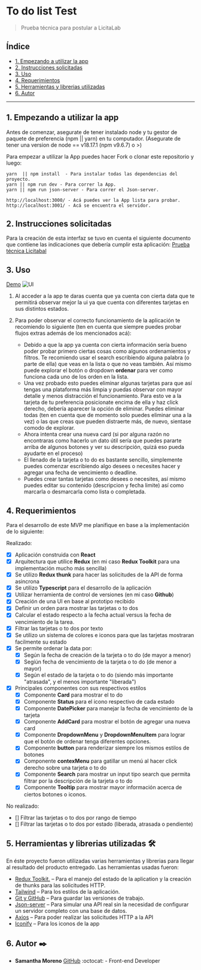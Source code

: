 # To do list Test

> Prueba técnica para postular a LicitaLab

## Índice

* [1. Empezando a utilizar la app](#1-empezando-a-utilizar-la-app)
* [2. Instrucciones solicitadas](#2-instrucciones-solicitadas)
* [3. Uso](#3-uso)
* [4. Requerimientos](#4-requerimientos)
* [5. Herramientas y librerias utilizadas](#5-herramientas-y-librerias-utilizadas)
* [6. Autor](#6-autor)

***

## 1. Empezando a utilizar la app

Antes de comenzar, asegurate de tener instalado node y tu gestor de paquete de preferencia (npm || yarn) en tu computador.
(Asegurate de tener una version de node == v18.17.1 (npm v9.6.7) o >)

Para empezar a utilizar la App puedes hacer Fork o clonar este repositorio y luego:

```
yarn  || npm install  - Para instalar todas las dependencias del proyecto.
yarn || npm run dev - Para correr la App.
yarn || npm run json-server - Para correr el Json-server.
```

```
http://localhost:3000/ - Acá puedes ver la App lista para probar.
http://localhost:3001/ - Acá se encuentra el servidor.
```

## 2. Instrucciones solicitadas

Para la creación de esta interfaz se tuvo en cuenta el siguiente documento que contiene las indicaciones que debería cumplir esta aplicación:
[Prueba técnica Licitabal](https://docs.google.com/document/d/1gCxteC8MJAYAllIwuoyj63R4DgQhJm9-ziTdTZAwE4w/edit#heading=h.cw1kvgd27tpl)

## 3. Uso
[Demo](https://drive.google.com/file/d/1h78SjskeQI2YizQzLa9nTxFSbSZFjQY6/view?usp=sharing)
![UI](<img width="1791" alt="Captura de pantalla 2023-08-25 a la(s) 10 28 18" src="https://github.com/xsamynox/to-do-list-test/assets/26368688/36cd234d-ba42-46c7-9ec5-a19835861bed">
)

1. Al acceder a la app te daras cuenta que ya cuenta con cierta data que te permitirá observar mejor la ui ya que cuenta con diferentes tarjetas en sus distintos estados.

2. Para poder observar el correcto funcionamiento de la aplicación te recomiendo lo siguiente (ten en cuenta que siempre puedes probar flujos extras además de los mencionados acá):

    * Debido a que la app ya cuenta con cierta información sería bueno poder probar primero ciertas cosas como algunos ordenamientos y filtros. Te recomiendo usar el search escribiendo alguna palabra (o parte de ella) que veas en la lista o que no veas también. Así mismo puede explorar el botón o dropdown **ordenar** para ver como funciona cada uno de los orden en la lista.
    * Una vez probado esto puedes eliminar algunas tarjetas para que así tengas una plataforma más limpia y puedas observar con mayor detalle y menos distracción el funcionamiento. Para esto ve a la tarjeta de tu preferencia posicionate encima de ella y haz click derecho, debería aparecer la opción de eliminar. Puedes eliminar todas (ten en cuenta que de momento solo puedes eliminar una a la vez) o las que creas que pueden distraerte más, de nuevo, sientase comodo de explorar.
    * Ahora intenta crear una nueva card (si por alguna razón no encontraras como hacerlo un dato útil sería que puedes pararte arriba de algunos botones y ver su descripción, quizá eso pueda ayudarte en el proceso)
    * El llenado de la tarjeta o to do es bastante sencillo, simplemente puedes comenzar escribiendo algo desees o necesites hacer y agregar una fecha de vencimiento o deadline.
    * Puedes crear tantas tarjetas como desees o necesites, así mismo puedes editar su contenido (descripcion y fecha limite) así como marcarla o desmarcarla como lista o completada.

## 4. Requerimientos

Para el desarrollo de este MVP me planifique en base a la implementación de lo siguiente:

Realizado:

* [x] Aplicación construida con **React**
* [x] Arquitectura que utilice **Redux** (en mi caso **Redux Toolkit** para una implementación mucho más sencilla)
* [x] Se utilizo **Redux thunk** para hacer las solicitudes de la API de forma asincrona
* [X] Se utilizo **Typescript** para el desarrollo de la aplicación
* [x] Utilizar herramienta de control de versiones (en mi caso **Github**)
* [x] Creación de una UI en base al prototipo recibido
* [x] Definir un orden para mostrar las tarjetas o to dos
* [x] Calcular el estado respecto a la fecha actual versus la fecha de vencimiento de la tarea.
* [x] Filtrar las tarjetas o to dos por texto
* [x] Se utilizo un sistema de colores e iconos para que las tarjetas mostraran facilmente su estado
* [x] Se permite ordenar la data por:
  * [x] Según la fecha de creación de la tarjeta o to do (de mayor a menor)
  * [x] Segíún fecha de vencimiento de la tarjeta o to do (de menor a mayor)
  * [x] Según el estado de la tarjeta o to do (siendo más importante "atrasada", y el menos importante "liberada")
* [x] Principales componentes con sus respectivos estilos
  * [x] Componente **Card** para mostrar el to do
  * [x] Componente **Status** para el icono respectivo de cada estado
  * [x] Componente **DatePicker** para manejar la fecha de vencimiento de la tarjeta
  * [x] Componente **AddCard** para mostrar el botón de agregar una nueva card
  * [x] Componente **DropdownMenu** y **DropdownMenuItem** para lograr que el botón de ordenar tenga diferentes opciones.
  * [x] Componente **button** para renderizar siempre los mismos estilos de botones
  * [x] Componente **contexMenu** para gatillar un menú al hacer click derecho sobre una tarjeta o to do
  * [x] Componente **Search** para mostrar un input tipo search que permita filtrar por la descripción de la tarjeta o to do
  * [x] Componente **Tooltip** para mostrar mayor información acerca de ciertos botones o iconos.

No realizado:

* [] Filtrar las tarjetas o to dos por rango de tiempo
* [] Filtrar las tarjetas o to dos por estado (liberada, atrasada o pendiente)

## 5. Herramientas y librerias utilizadas 🛠️

En éste proyecto fueron utilizadas varias herramientas y librerias para llegar al resultado del producto entregado.
Las herramientas usadas fueron:

* [Redux Toolkit.](https://redux-toolkit.js.org) – Para el manejo del estado de la aplication y la creación de thunks para las solicitudes HTTP.
* [Tailwind](https://tailwindcss.com) – Para los estilos de la aplicación.
* [Git y GitHub](https://github.com/xsamynox/to-do-list-test) – Para guardar las versiones de trabajo.
* [Json-server](https://github.com/typicode/json-server) – Para simular una API real sin la necesidad de configurar un servidor completo con una base de datos.
* [Axios](https://axios-http.com) – Para poder realizar las solicitudes HTTP a la API
* [Iconify](https://icon-sets.iconify.design/) – Para los iconos de la app

## 6. Autor ✒️

* **Samantha Moreno** [GitHub](https://github.com/xsamynox) :octocat: - Front-end Developer

